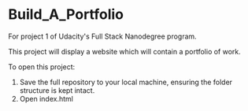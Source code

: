 # Build_A_Portfolio

For project 1 of Udacity's Full Stack Nanodegree program.

This project will display a website which will contain a portfolio of work.

To open this project: <br>
  1. Save the full repository to your local machine, ensuring the folder structure is kept intact.<br>
  2. Open index.html<br>
